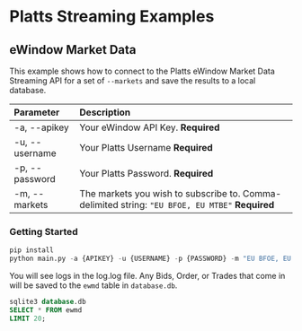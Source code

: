 # Platts Streaming Examples

## eWindow Market Data

This example shows how to connect to the Platts eWindow Market Data Streaming API for a set of `--markets` and save the results to a local database.

| Parameter      | Description                                                                                     |
| :------------- | :---------------------------------------------------------------------------------------------- |
| -a, --apikey   | Your eWindow API Key. **Required**                                                              |
| -u, --username | Your Platts Username **Required**                                                               |
| -p, --password | Your Platts Password. **Required**                                                              |
| -m, --markets  | The markets you wish to subscribe to. Comma-delimited string: `"EU BFOE, EU MTBE"` **Required** |

### Getting Started

```python
pip install
python main.py -a {APIKEY} -u {USERNAME} -p {PASSWORD} -m "EU BFOE, EU MTBE"
```

You will see logs in the log.log file. Any Bids, Order, or Trades that come in will be saved to the `ewmd` table in `database.db`.

```sql
sqlite3 database.db
SELECT * FROM ewmd
LIMIT 20;
```
